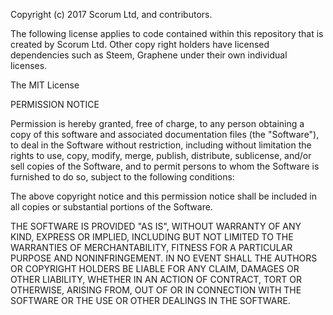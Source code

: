 Copyright (c) 2017 Scorum Ltd, and contributors.

The following license applies to code contained within this repository that is 
created by Scorum Ltd. Other copy right holders have licensed dependencies 
such as Steem, Graphene under their own individual licenses.

The MIT License 

PERMISSION NOTICE

Permission is hereby granted, free of charge, to any person obtaining a copy 
of this software and associated documentation files (the "Software"), to deal 
in the Software without restriction, including without limitation the rights 
to use, copy, modify, merge, publish, distribute, sublicense, and/or sell copies
of the Software, and to permit persons to whom the Software is furnished to do 
so, subject to the following conditions:

The above copyright notice and this permission notice shall be included in 
all copies or substantial portions of the Software. 

THE SOFTWARE IS PROVIDED "AS IS", WITHOUT WARRANTY OF ANY KIND, EXPRESS OR 
IMPLIED, INCLUDING BUT NOT LIMITED TO THE WARRANTIES OF MERCHANTABILITY, FITNESS
FOR A PARTICULAR PURPOSE AND NONINFRINGEMENT. IN NO EVENT SHALL THE AUTHORS OR 
COPYRIGHT HOLDERS BE LIABLE FOR ANY CLAIM, DAMAGES OR OTHER LIABILITY, WHETHER 
IN AN ACTION OF CONTRACT, TORT OR OTHERWISE, ARISING FROM, OUT OF OR IN 
CONNECTION WITH THE SOFTWARE OR THE USE OR OTHER DEALINGS IN THE SOFTWARE.

